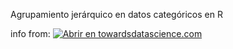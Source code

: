 Agrupamiento jerárquico en datos categóricos en R

info from:
[![Abrir en towardsdatascience.com](https://raw.githubusercontent.com/acastillom24/img/main/tds.jpg)](https://towardsdatascience.com/hierarchical-clustering-on-categorical-data-in-r-a27e578f2995)